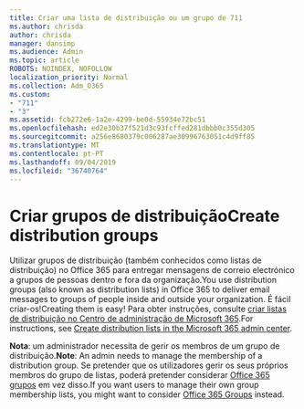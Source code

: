 ```yaml
---
title: Criar uma lista de distribuição ou um grupo de 711
ms.author: chrisda
author: chrisda
manager: dansimp
ms.audience: Admin
ms.topic: article
ROBOTS: NOINDEX, NOFOLLOW
localization_priority: Normal
ms.collection: Adm_O365
ms.custom:
- "711"
- "3"
ms.assetid: fcb272e6-1a2e-4299-be0d-55934e72bc51
ms.openlocfilehash: ed2e30b37f521d3c93fcffed281dbbb0c355d305
ms.sourcegitcommit: a256e8680379c006287ae30996763051c4d9ff85
ms.translationtype: MT
ms.contentlocale: pt-PT
ms.lasthandoff: 09/04/2019
ms.locfileid: "36740764"
---
```

# <a name="create-distribution-groups"></a><span data-ttu-id="84bc3-102">Criar grupos de distribuição</span><span class="sxs-lookup"><span data-stu-id="84bc3-102">Create distribution groups</span></span>

<span data-ttu-id="84bc3-103">Utilizar grupos de distribuição (também conhecidos como listas de distribuição) no Office 365 para entregar mensagens de correio electrónico a grupos de pessoas dentro e fora da organização.</span><span class="sxs-lookup"><span data-stu-id="84bc3-103">You use distribution groups (also known as distribution lists) in Office 365 to deliver email messages to groups of people inside and outside your organization.</span></span> <span data-ttu-id="84bc3-104">É fácil criar-os!</span><span class="sxs-lookup"><span data-stu-id="84bc3-104">Creating them is easy!</span></span> <span data-ttu-id="84bc3-105">Para obter instruções, consulte [criar listas de distribuição no Centro de administração de Microsoft 365](https://docs.microsoft.com/office365/admin/setup/create-distribution-lists).</span><span class="sxs-lookup"><span data-stu-id="84bc3-105">For instructions, see [Create distribution lists in the Microsoft 365 admin center](https://docs.microsoft.com/office365/admin/setup/create-distribution-lists).</span></span>

<span data-ttu-id="84bc3-106">**Nota**: um administrador necessita de gerir os membros de um grupo de distribuição.</span><span class="sxs-lookup"><span data-stu-id="84bc3-106">**Note**: An admin needs to manage the membership of a distribution group.</span></span> <span data-ttu-id="84bc3-107">Se pretender que os utilizadores gerir os seus próprios membros do grupo de listas, poderá pretender considerar [Office 365 grupos](https://support.office.com/article/b565caa1-5c40-40ef-9915-60fdb2d97fa2) em vez disso.</span><span class="sxs-lookup"><span data-stu-id="84bc3-107">If you want users to manage their own group membership lists, you might want to consider [Office 365 Groups](https://support.office.com/article/b565caa1-5c40-40ef-9915-60fdb2d97fa2) instead.</span></span>
